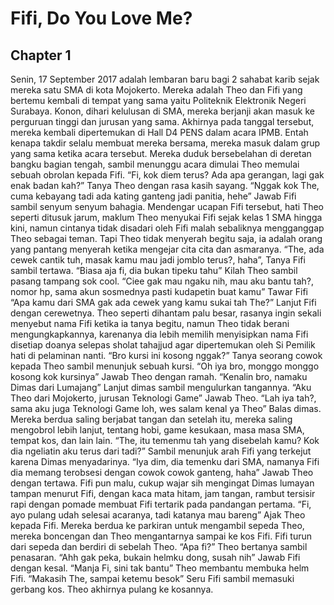 # Fifi, Do You Love Me?

## Chapter 1
Senin, 17 September 2017 adalah lembaran baru bagi 2 sahabat karib sejak mereka satu SMA di kota Mojokerto. Mereka adalah Theo dan Fifi yang bertemu kembali di tempat yang sama yaitu Politeknik Elektronik Negeri Surabaya.
Konon, dihari kelulusan di SMA, mereka berjanji akan masuk ke perguruan tinggi dan jurusan yang sama. Akhirnya pada tanggal tersebut, mereka kembali dipertemukan di Hall D4 PENS dalam acara IPMB.
Entah kenapa takdir selalu membuat mereka bersama, mereka masuk dalam grup yang sama ketika acara tersebut. Mereka duduk bersebelahan di deretan bangku bagian tengah, sambil menunggu acara dimulai Theo memulai sebuah obrolan kepada Fifi.
“Fi, kok diem terus? Ada apa gerangan, lagi gak enak badan kah?” Tanya Theo dengan rasa kasih sayang.
“Nggak kok The, cuma kebayang tadi ada kating ganteng jadi panitia, hehe” Jawab Fifi sambil senyum senyum bahagia.
Mendengar ucapan Fifi tersebut, hati Theo seperti ditusuk jarum, maklum Theo menyukai Fifi sejak kelas 1 SMA hingga kini, namun cintanya tidak disadari oleh Fifi malah sebaliknya mengganggap Theo sebagai teman. Tapi Theo tidak menyerah begitu saja, ia adalah orang yang pantang menyerah ketika mengejar cita cita dan asmaranya.
“The, ada cewek cantik tuh, masak kamu mau jadi jomblo terus?, haha”, Tanya Fifi sambil tertawa.
“Biasa aja fi, dia bukan tipeku tahu” Kilah Theo sambil pasang tampang sok cool.
“Ciee gak mau ngaku nih, mau aku bantu tah?, nomor hp, sama akun sosmednya pasti kudapetin buat kamu” Tawar Fifi
“Apa kamu dari SMA gak ada cewek yang kamu sukai tah The?” Lanjut Fifi dengan cerewetnya.
Theo seperti dihantam palu besar, rasanya ingin sekali menyebut nama Fifi ketika ia tanya begitu, namun Theo tidak berani mengungkapkannya, karenanya dia lebih memilih menyisipkan nama Fifi disetiap doanya selepas sholat tahajjud agar dipertemukan oleh Si Pemilik hati di pelaminan nanti.
“Bro kursi ini kosong nggak?” Tanya seorang cowok kepada Theo sambil menunjuk sebuah kursi.
“Oh iya bro, monggo monggo kosong kok kursinya” Jawab Theo dengan ramah.
“Kenalin bro, namaku Dimas dari Lumajang” Lanjut dimas sambil mengulurkan tangannya.
“Aku Theo dari Mojokerto, jurusan Teknologi Game” Jawab Theo.
“Lah iya tah?, sama aku juga Teknologi Game loh, wes salam kenal ya Theo” Balas dimas.
Mereka berdua saling berjabat tangan dan setelah itu, mereka saling mengobrol lebih lanjut, tentang hobi, game kesukaan, masa masa SMA, tempat kos, dan lain lain.
“The, itu temenmu tah yang disebelah kamu? Kok dia ngeliatin aku terus dari tadi?” Sambil menunjuk arah Fifi yang terkejut karena Dimas menyadarinya.
“Iya dim, dia temenku dari SMA, namanya Fifi dia memang terobsesi dengan cowok cowok ganteng, haha” Jawab Theo dengan tertawa.
Fifi pun malu, cukup wajar sih mengingat Dimas lumayan tampan menurut Fifi, dengan kaca mata hitam, jam tangan, rambut tersisir rapi dengan pomade membuat Fifi tertarik pada pandangan pertama.
“Fi, ayo pulang udah selesai acaranya, tadi katanya mau bareng” Ajak Theo kepada Fifi.
Mereka berdua ke parkiran untuk mengambil sepeda Theo, mereka boncengan dan Theo mengantarnya sampai ke kos Fifi.
Fifi turun dari sepeda dan berdiri di sebelah Theo.
“Apa fi?” Theo bertanya sambil penasaran.
“Ahh gak peka, bukain helmku dong, susah nih” Jawab Fifi dengan kesal.
“Manja Fi, sini tak bantu” Theo membantu membuka helm Fifi.
“Makasih The, sampai ketemu besok” Seru Fifi sambil memasuki gerbang kos.
Theo akhirnya pulang ke kosannya.
